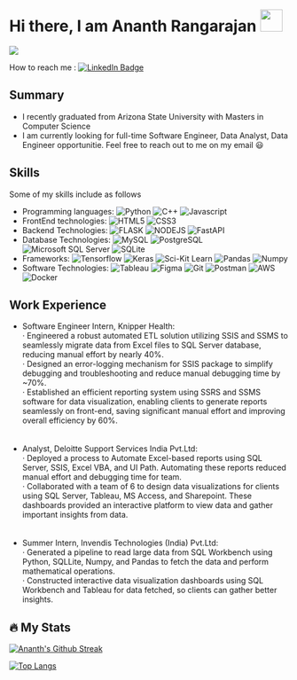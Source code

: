 <h1>Hi there, I am Ananth Rangarajan <img src="https://media.giphy.com/media/hvRJCLFzcasrR4ia7z/giphy.gif" width="40"></h1>

![](https://komarev.com/ghpvc/?username=rananth99) 

<p>
How to reach me : <a href="https://www.linkedin.com/in/ananthrangarajan/"><img src="https://img.shields.io/badge/LinkedIn-blue?style=for-the-badge&logo=linkedin&logoColor=white" alt="LinkedIn Badge"></a>
</p>

Summary
---
* I recently graduated from Arizona State University with Masters in Computer Science 
* I am currently looking for full-time Software Engineer, Data Analyst, Data Engineer opportunitie. Feel free to reach out to me on my email :smiley:

Skills
---
Some of my skills include as follows
* Programming languages: ![Python](https://img.shields.io/badge/python-3670A0?style=for-the-badge&logo=python&logoColor=ffdd54) ![C++](https://img.shields.io/badge/C%2B%2B-%2300599C?style=for-the-badge&logo=C%2B%2B&logoColor=white)
 ![Javascript](https://img.shields.io/badge/javascript-F7DF1E?style=for-the-badge&logo=javascript&logoColor=black) 
* FrontEnd technologies: ![HTML5](https://img.shields.io/badge/html5-E34F26.svg?style=for-the-badge&logo=html5&logoColor=white) ![CSS3](https://img.shields.io/badge/css3-1572B6.svg?style=for-the-badge&logo=css3&logoColor=white) 
* Backend Technologies: ![FLASK](https://img.shields.io/badge/flask-006600?style=for-the-badge&logo=flask&logoColor=white) ![NODEJS](https://img.shields.io/badge/nodejs-339933?style=for-the-badge&logo=nodedotjs&logoColor=white) ![FastAPI](https://img.shields.io/badge/fastapi-009688?style=for-the-badge&logo=fastapi&logoColor=white)
* Database Technologies: ![MySQL](https://img.shields.io/badge/mysql-4479A1?style=for-the-badge&logo=mysql&logoColor=white) ![PostgreSQL](https://img.shields.io/badge/postgresql-4169E1?style=for-the-badge&logo=postgresql&logoColor=white) ![Microsoft SQL Server](https://img.shields.io/badge/sqlserver-CC2927?style=for-the-badge&logo=microsoftsqlserver&logoColor=white) ![SQLite](https://img.shields.io/badge/sqlite-003B57?style=for-the-badge&logo=sqlite&logoColor=white)
* Frameworks: ![Tensorflow](https://img.shields.io/badge/tensorflow-FF6F00?style=for-the-badge&logo=tensorflow&logoColor=white) ![Keras](https://img.shields.io/badge/keras-D00000?style=for-the-badge&logo=keras&logoColor=white) ![Sci-Kit Learn](https://img.shields.io/badge/scikitlearn-F7931E?style=for-the-badge&logo=scikitlearn&logoColor=white)
![Pandas](https://img.shields.io/badge/pandas-150458?style=for-the-badge&logo=pandas&logoColor=white) ![Numpy](https://img.shields.io/badge/numpy-013243?style=for-the-badge&logo=numpy&logoColor=white)
* Software Technologies: ![Tableau](https://img.shields.io/badge/tableau-E97627?style=for-the-badge&logo=tableau&logoColor=white) ![Figma](https://img.shields.io/badge/FIGMA-%2300D8E0?style=for-the-badge&logo=figma&logoColor=white)
 ![Git](https://img.shields.io/badge/git-F05032?style=for-the-badge&logo=git&logoColor=white) ![Postman](https://img.shields.io/badge/postman-FF6C37?style=for-the-badge&logo=postman&logoColor=white) ![AWS](https://img.shields.io/badge/amazonaws-232F3E?style=for-the-badge&logo=amazonaws&logoColor=white) ![Docker](https://img.shields.io/badge/docker-2496ED?style=for-the-badge&logo=docker&logoColor=white)

Work Experience
---
* Software Engineer Intern, Knipper Health: <br/>
· Engineered a robust automated ETL solution utilizing SSIS and SSMS to seamlessly migrate data from Excel files to SQL Server
database, reducing manual effort by nearly 40%. <br/>
· Designed an error-logging mechanism for SSIS package to simplify debugging and troubleshooting and reduce manual debugging
time by ~70%. <br/>
· Established an efficient reporting system using SSRS and SSMS software for data visualization, enabling clients to generate reports
seamlessly on front-end, saving significant manual effort and improving overall efficiency by 60%. <br/>
<br/><br/>
* Analyst, Deloitte Support Services India Pvt.Ltd: <br/>
· Deployed a process to Automate Excel-based reports using SQL Server, SSIS, Excel VBA, and UI Path. Automating
these reports reduced manual effort and debugging time for team. <br/>
· Collaborated with a team of 6 to design data visualizations for clients using SQL Server, Tableau, MS Access,
and Sharepoint. These dashboards provided an interactive platform to view data and gather important insights
from data. <br/>
<br/><br/>
* Summer Intern, Invendis Technologies (India) Pvt.Ltd: <br/>
· Generated a pipeline to read large data from SQL Workbench using Python, SQLLite, Numpy, and Pandas to
fetch the data and perform mathematical operations. <br/>
· Constructed interactive data visualization dashboards using SQL Workbench and Tableau for data fetched, so
clients can gather better insights. <br/>


:fire: My Stats
---
[![Ananth's Github Streak](http://github-readme-streak-stats.herokuapp.com?user=rananth99&theme=dark&background=000000)](https://git.io/streak-stats)

[![Top Langs](https://github-readme-stats.vercel.app/api/top-langs/?username=rananth99&layout=compact&theme=vision-friendly-dark)](https://github.com/anuraghazra/github-readme-stats)


<!--
**rananth99/rananth99** is a ✨ _special_ ✨ repository because its `README.md` (this file) appears on your GitHub profile.

Here are some ideas to get you started:

- 🔭 I’m currently working on ...
- 🌱 I’m currently learning ...
- 👯 I’m looking to collaborate on ...
- 🤔 I’m looking for help with ...
- 💬 Ask me about ...
- 📫 How to reach me: ...
- 😄 Pronouns: ...
- ⚡ Fun fact: ...
-->
